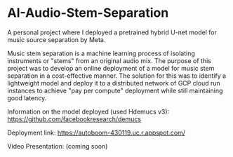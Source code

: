 # AI-Audio-Stem-Separation

A personal project where I deployed a pretrained hybrid U-net model for music source separation by Meta. 

Music stem separation is a machine learning process of isolating instruments or "stems" from an original audio mix. The purpose of this project was to develop an online deployment of a model for music stem separation in a cost-effective manner. The solution for this was to identify a lightweight model and deploy it to a distributed network of GCP cloud run instances to achieve "pay per compute" deployment while still maintaining good latency. 

Information on the model deployed (used Hdemucs v3): https://github.com/facebookresearch/demucs

Deployment link: https://autoboom-430119.uc.r.appspot.com/

Video Presentation: (coming soon) 
